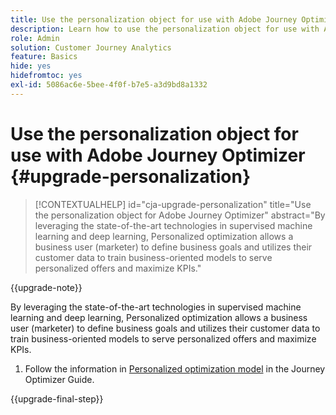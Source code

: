 ```yaml
---
title: Use the personalization object for use with Adobe Journey Optimizer
description: Learn how to use the personalization object for use with Adobe Journey Optimizer
role: Admin
solution: Customer Journey Analytics
feature: Basics
hide: yes
hidefromtoc: yes
exl-id: 5086ac6e-5bee-4f0f-b7e5-a3d9bd8a1332
---
```

# Use the personalization object for use with Adobe Journey Optimizer {#upgrade-personalization}

<!-- markdownlint-disable MD034 -->

>[!CONTEXTUALHELP]
>id="cja-upgrade-personalization"
>title="Use the personalization object for Adobe Journey Optimizer"
>abstract="By leveraging the state-of-the-art technologies in supervised machine learning and deep learning, Personalized optimization allows a business user (marketer) to define business goals and utilizes their customer data to train business-oriented models to serve personalized offers and maximize KPIs."

<!-- markdownlint-enable MD034 -->

{{upgrade-note}}

By leveraging the state-of-the-art technologies in supervised machine learning and deep learning, Personalized optimization allows a business user (marketer) to define business goals and utilizes their customer data to train business-oriented models to serve personalized offers and maximize KPIs.

1. Follow the information in [Personalized optimization model](https://experienceleague.adobe.com/en/docs/journey-optimizer/using/decisioning/offer-decisioning/rankings/ai-models/personalized-optimization-model) in the Journey Optimizer Guide.

{{upgrade-final-step}}

<!--

The result of the personalization object ends up in a dataset. The result of experimentation. When a customer has used AA with Target, that ends up in a complete different space than when they're migrating to CJA and they're going to use CJA with Adobe Target. 

Target was the old way of setting up an A/B test or experimentation. Then ensuring the results of those tests in Target ended up in AA for reporting. Now if you're using Target, instead of saying that you want the data in Target, you can now select CJA as your reporting source for an Adobe Target activity. So if a customer is doing this in AA and they want to move to CJA, ...

If a customer has AJO, and is using Offers in AJO, then they can set up offers, and that also creates datasets in Platform... But that's not relevant with upgrade, exactly.



Questions we need to answer:

1. How do we determine the personalization criteria (Red for user A and blue for User B)

1. What do we implement on the site to determine the red / blue object?


2 ways we can do it:

Manually rendering content or Automatically rendering content. 


## Manual implementation of the Web SDK


## Mobile SDK implementation 





## Tags

-->
